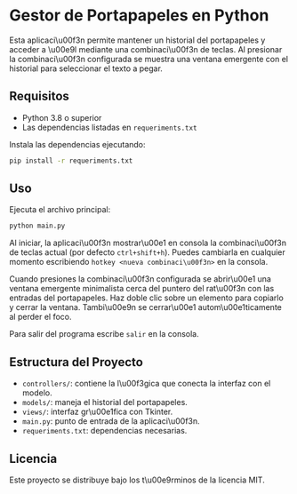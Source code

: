 # Gestor de Portapapeles en Python

Esta aplicaci\u00f3n permite mantener un historial del portapapeles y acceder a \u00e9l mediante una combinaci\u00f3n de teclas. Al presionar la combinaci\u00f3n configurada se muestra una ventana emergente con el historial para seleccionar el texto a pegar.

## Requisitos

- Python 3.8 o superior
- Las dependencias listadas en `requeriments.txt`

Instala las dependencias ejecutando:

```bash
pip install -r requeriments.txt
```

## Uso

Ejecuta el archivo principal:

```bash
python main.py
```

Al iniciar, la aplicaci\u00f3n mostrar\u00e1 en consola la combinaci\u00f3n de teclas actual (por defecto `ctrl+shift+h`). Puedes cambiarla en cualquier momento escribiendo `hotkey <nueva combinaci\u00f3n>` en la consola.

Cuando presiones la combinaci\u00f3n configurada se abrir\u00e1 una ventana emergente minimalista cerca del puntero del rat\u00f3n con las entradas del portapapeles. Haz doble clic sobre un elemento para copiarlo y cerrar la ventana. Tambi\u00e9n se cerrar\u00e1 autom\u00e1ticamente al perder el foco.

Para salir del programa escribe `salir` en la consola.

## Estructura del Proyecto

- `controllers/`: contiene la l\u00f3gica que conecta la interfaz con el modelo.
- `models/`: maneja el historial del portapapeles.
- `views/`: interfaz gr\u00e1fica con Tkinter.
- `main.py`: punto de entrada de la aplicaci\u00f3n.
- `requeriments.txt`: dependencias necesarias.

## Licencia

Este proyecto se distribuye bajo los t\u00e9rminos de la licencia MIT.
